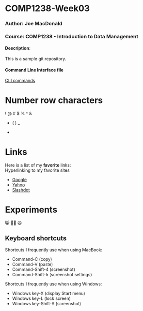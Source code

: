 # COMP1238-Week03

### Author: Joe MacDonald

### Course: COMP1238 - Introduction to Data Management

#### Description:

This is a sample git repository.

#### Command Line Interface file

[CLI commands](docs/cli.md)

# Number row characters

!
@
\#
$
%
^
&

- (
  )
  \_

*

# Links

Here is a list of my **favorite** links: <br>
Hyperlinking to my favorite sites <br>

- [Google](https://www.google.com)
- [Yahoo](https://www.yahoo.ca)
- [Slashdot](https://www.slashdot.org)

# Experiments

😸
👯‍♂️
😆

## Keyboard shortcuts

Shortcuts I frequently use when using MacBook:

- Command-C (copy)
- Command-V (paste)
- Command-Shift-4 (screenshot)
- Command-Shift-5 (screenshot settings)

Shortcuts I frequently use when using Windows:

- Windows key-X (display Start menu)
- Windows key-L (lock screen)
- Windows key-Shift-S (screenshot)
